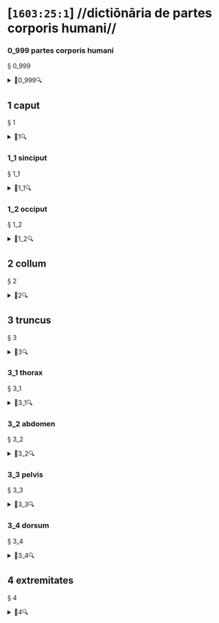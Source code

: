 # [`1603:25:1`] //dictiōnāria de partes corporis humani//


<!--{'#item+conceptum+numerordinatio': '1603:1:1:25:1', '#item+conceptum+codicem': '25_1', '#status+conceptum': '50', '#status+conceptum+codicem': '50', '#item+rem+i_qcc+is_zxxx+ix_n1603': '1603:25:1', '#item+rem+i_qcc+is_zxxx+ix_regex': '', '#item+rem+i_qcc+is_zxxx+ix_wikiq': '', '#item+rem+i_mul+is_zyyy': '//dictiōnāria de partes corporis humani//', '#item+rem+i_mul+is_zyyy+ix_trivium': '', '#item+rem+i_mul+is_zyyy+ix_trivium+ix_iri': '', '#item+rem+i_lat+is_latn': '/dictiōnāria de partes corporis humani/', '#item+rem+i_arb+is_arab': '', '#item+rem+i_rus+is_cyrl': '', '#item+rem+i_ben+is_beng': ''}-->
### 0_999 partes corporis humani

<a id='0_999'>§ 0_999</a>


<details><summary>🔎0_999🔍</summary><dl><dt>#item+conceptum+numerordinatio</dt><dd>1603:25:1:0:999</dd><dt>#item+conceptum+codicem</dt><dd>0_999</dd><dt>#item+rem+i_lat+is_latn</dt><dd>partes corporis humani</dd></dl></details>


## 1 caput

<a id='1'>§ 1</a>


<details><summary>🔎1🔍</summary><dl><dt>#item+conceptum+numerordinatio</dt><dd>1603:25:1:1</dd><dt>#item+conceptum+codicem</dt><dd>1</dd><dt>#status+conceptum</dt><dd>60</dd><dt>#status+conceptum+codicem</dt><dd>60</dd><dt>#item+rem+i_lat+is_latn</dt><dd>caput</dd><dt>#item+rem+i_qcc+is_zxxx+ix_wikiq</dt><dd>Q3409626</dd><dt>#item+rem+i_qcc+is_zxxx+ix_ta98</dt><dd>A01.1.00.001</dd><dt>#item+rem+i_eng+is_latn</dt><dd>Head</dd></dl></details>


### 1_1 sinciput

<a id='1_1'>§ 1_1</a>


<details><summary>🔎1_1🔍</summary><dl><dt>#item+conceptum+numerordinatio</dt><dd>1603:25:1:1:1</dd><dt>#item+conceptum+codicem</dt><dd>1_1</dd><dt>#status+conceptum</dt><dd>60</dd><dt>#status+conceptum+codicem</dt><dd>19</dd><dt>#item+rem+i_lat+is_latn</dt><dd>sinciput</dd><dt>#item+rem+i_qcc+is_zxxx+ix_wikiq</dt><dd>Q41055</dd><dt>#item+rem+i_qcc+is_zxxx+ix_ta98</dt><dd>A01.1.00.002</dd></dl></details>


### 1_2 occiput

<a id='1_2'>§ 1_2</a>


<details><summary>🔎1_2🔍</summary><dl><dt>#item+conceptum+numerordinatio</dt><dd>1603:25:1:1:2</dd><dt>#item+conceptum+codicem</dt><dd>1_2</dd><dt>#status+conceptum</dt><dd>60</dd><dt>#status+conceptum+codicem</dt><dd>19</dd><dt>#item+rem+i_lat+is_latn</dt><dd>occiput</dd><dt>#item+rem+i_qcc+is_zxxx+ix_wikiq</dt><dd>Q3321315</dd><dt>#item+rem+i_qcc+is_zxxx+ix_ta98</dt><dd>A01.1.00.003</dd></dl></details>


## 2 collum

<a id='2'>§ 2</a>


<details><summary>🔎2🔍</summary><dl><dt>#item+conceptum+numerordinatio</dt><dd>1603:25:1:2</dd><dt>#item+conceptum+codicem</dt><dd>2</dd><dt>#status+conceptum</dt><dd>60</dd><dt>#status+conceptum+codicem</dt><dd>60</dd><dt>#item+rem+i_lat+is_latn</dt><dd>collum</dd></dl></details>


## 3 truncus

<a id='3'>§ 3</a>


<details><summary>🔎3🔍</summary><dl><dt>#item+conceptum+numerordinatio</dt><dd>1603:25:1:3</dd><dt>#item+conceptum+codicem</dt><dd>3</dd><dt>#status+conceptum</dt><dd>60</dd><dt>#status+conceptum+codicem</dt><dd>60</dd><dt>#item+rem+i_lat+is_latn</dt><dd>truncus</dd><dt>#item+rem+i_qcc+is_zxxx+ix_wikiq</dt><dd>Q160695</dd><dt>#item+rem+i_qcc+is_zxxx+ix_ta98</dt><dd>A01.1.00.013</dd></dl></details>


### 3_1 thorax

<a id='3_1'>§ 3_1</a>


<details><summary>🔎3_1🔍</summary><dl><dt>#item+conceptum+numerordinatio</dt><dd>1603:25:1:3:1</dd><dt>#item+conceptum+codicem</dt><dd>3_1</dd><dt>#status+conceptum</dt><dd>60</dd><dt>#status+conceptum+codicem</dt><dd>19</dd><dt>#item+rem+i_lat+is_latn</dt><dd>thorax</dd><dt>#item+rem+i_qcc+is_zxxx+ix_wikiq</dt><dd>Q9645</dd><dt>#item+rem+i_qcc+is_zxxx+ix_ta98</dt><dd>A01.1.00.014</dd></dl></details>


### 3_2 abdomen

<a id='3_2'>§ 3_2</a>


<details><summary>🔎3_2🔍</summary><dl><dt>#item+conceptum+numerordinatio</dt><dd>1603:25:1:3:2</dd><dt>#item+conceptum+codicem</dt><dd>3_2</dd><dt>#status+conceptum</dt><dd>60</dd><dt>#status+conceptum+codicem</dt><dd>19</dd><dt>#item+rem+i_lat+is_latn</dt><dd>abdomen</dd><dt>#item+rem+i_qcc+is_zxxx+ix_wikiq</dt><dd>Q9597</dd><dt>#item+rem+i_qcc+is_zxxx+ix_ta98</dt><dd>A01.1.00.016</dd></dl></details>


### 3_3 pelvis

<a id='3_3'>§ 3_3</a>


<details><summary>🔎3_3🔍</summary><dl><dt>#item+conceptum+numerordinatio</dt><dd>1603:25:1:3:3</dd><dt>#item+conceptum+codicem</dt><dd>3_3</dd><dt>#status+conceptum</dt><dd>60</dd><dt>#status+conceptum+codicem</dt><dd>19</dd><dt>#item+rem+i_lat+is_latn</dt><dd>pelvis</dd><dt>#item+rem+i_qcc+is_zxxx+ix_wikiq</dt><dd>Q713102</dd><dt>#item+rem+i_qcc+is_zxxx+ix_ta98</dt><dd>A01.1.00.017</dd></dl></details>


### 3_4 dorsum

<a id='3_4'>§ 3_4</a>


<details><summary>🔎3_4🔍</summary><dl><dt>#item+conceptum+numerordinatio</dt><dd>1603:25:1:3:4</dd><dt>#item+conceptum+codicem</dt><dd>3_4</dd><dt>#status+conceptum</dt><dd>60</dd><dt>#status+conceptum+codicem</dt><dd>19</dd><dt>#item+rem+i_lat+is_latn</dt><dd>dorsum</dd><dt>#item+rem+i_qcc+is_zxxx+ix_wikiq</dt><dd>Q133279</dd><dt>#item+rem+i_qcc+is_zxxx+ix_ta98</dt><dd>A01.1.00.018</dd></dl></details>


## 4 extremitates

<a id='4'>§ 4</a>


<details><summary>🔎4🔍</summary><dl><dt>#item+conceptum+numerordinatio</dt><dd>1603:25:1:4</dd><dt>#item+conceptum+codicem</dt><dd>4</dd><dt>#status+conceptum</dt><dd>60</dd><dt>#status+conceptum+codicem</dt><dd>50</dd><dt>#item+rem+i_lat+is_latn</dt><dd>extremitates</dd></dl></details>



